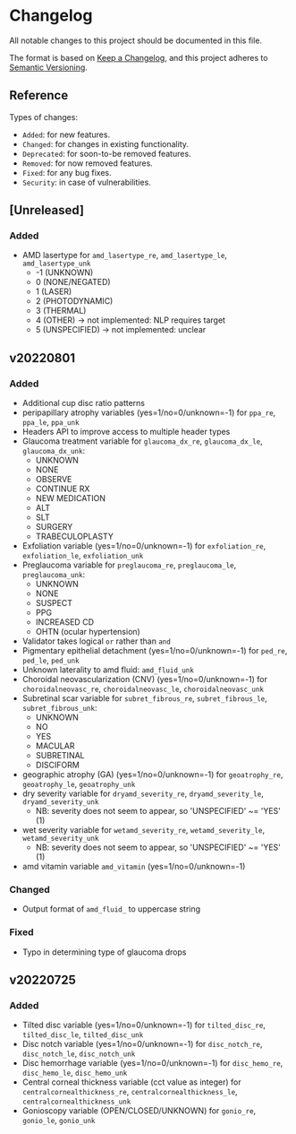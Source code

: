 # Changelog
All notable changes to this project should be documented in this file.

The format is based on [Keep a Changelog](https://keepachangelog.com/en/1.0.0/),
and this project adheres to [Semantic Versioning](https://semver.org/spec/v2.0.0.html).

## Reference

Types of changes:

* `Added`: for new features.
* `Changed`: for changes in existing functionality.
* `Deprecated`: for soon-to-be removed features.
* `Removed`: for now removed features.
* `Fixed`: for any bug fixes.
* `Security`: in case of vulnerabilities.

## [Unreleased]

### Added
- AMD lasertype for `amd_lasertype_re`, `amd_lasertype_le`, `amd_lasertype_unk`
  - -1 (UNKNOWN)
  - 0 (NONE/NEGATED)
  - 1 (LASER)
  - 2 (PHOTODYNAMIC)
  - 3 (THERMAL)
  - 4 (OTHER) -> not implemented: NLP requires target
  - 5 (UNSPECIFIED) -> not implemented: unclear

## v20220801

### Added
- Additional cup disc ratio patterns
- peripapillary atrophy variables (yes=1/no=0/unknown=-1) for `ppa_re`, `ppa_le`, `ppa_unk`
- Headers API to improve access to multiple header types
- Glaucoma treatment variable for `glaucoma_dx_re`, `glaucoma_dx_le`, `glaucoma_dx_unk`: 
  - UNKNOWN
  - NONE
  - OBSERVE
  - CONTINUE RX
  - NEW MEDICATION
  - ALT
  - SLT
  - SURGERY
  - TRABECULOPLASTY
- Exfoliation variable (yes=1/no=0/unknown=-1) for `exfoliation_re`, `exfoliation_le`, `exfoliation_unk`
- Preglaucoma variable for `preglaucoma_re`, `preglaucoma_le`, `preglaucoma_unk`:
  - UNKNOWN
  - NONE
  - SUSPECT
  - PPG
  - INCREASED CD
  - OHTN (ocular hypertension)
- Validator takes logical `or` rather than `and`
- Pigmentary epithelial detachment (yes=1/no=0/unknown=-1) for `ped_re`, `ped_le`, `ped_unk`
- Unknown laterality to amd fluid: `amd_fluid_unk`
- Choroidal neovascularization (CNV) (yes=1/no=0/unknown=-1) for `choroidalneovasc_re`, `choroidalneovasc_le`, `choroidalneovasc_unk`
- Subretinal scar variable for `subret_fibrous_re`, `subret_fibrous_le`, `subret_fibrous_unk`:
  - UNKNOWN
  - NO
  - YES
  - MACULAR
  - SUBRETINAL
  - DISCIFORM
- geographic atrophy (GA) (yes=1/no=0/unknown=-1) for `geoatrophy_re`, `geoatrophy_le`, `geoatrophy_unk`
- dry severity variable for `dryamd_severity_re`, `dryamd_severity_le`, `dryamd_severity_unk`
  - NB: severity does not seem to appear, so 'UNSPECIFIED' ~= 'YES' (1)
- wet severity variable for `wetamd_severity_re`, `wetamd_severity_le`, `wetamd_severity_unk`
  - NB: severity does not seem to appear, so 'UNSPECIFIED' ~= 'YES' (1)
- amd vitamin variable `amd_vitamin` (yes=1/no=0/unknown=-1)

### Changed
- Output format of `amd_fluid_` to uppercase string

### Fixed
- Typo in determining type of glaucoma drops

## v20220725

### Added
- Tilted disc variable (yes=1/no=0/unknown=-1) for `tilted_disc_re`, `tilted_disc_le`, `tilted_disc_unk`
- Disc notch variable (yes=1/no=0/unknown=-1) for `disc_notch_re`, `disc_notch_le`, `disc_notch_unk`
- Disc hemorrhage variable (yes=1/no=0/unknown=-1) for `disc_hemo_re`, `disc_hemo_le`, `disc_hemo_unk`
- Central corneal thickness variable (cct value as integer) for `centralcornealthickness_re`, `centralcornealthickness_le`, `centralcornealthickness_unk`
- Gonioscopy variable (OPEN/CLOSED/UNKNOWN) for `gonio_re`, `gonio_le`, `gonio_unk`
